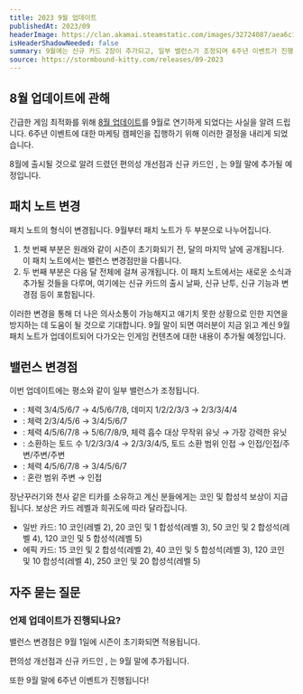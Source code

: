 ```yaml
---
title: 2023 9월 업데이트
publishedAt: 2023/09
headerImage: https://clan.akamai.steamstatic.com/images/32724087/aea6c1586389c41db27aa19abd671ef6f62c1874.png
isHeaderShadowNeeded: false
summary: 9월에는 신규 카드 2장이 추가되고, 일부 밸런스가 조정되며 6주년 이벤트가 진행됩니다!
source: https://stormbound-kitty.com/releases/09-2023
---
```


<script>
    import Old from "$components/Old.svelte";
    import ImageBlock from "$components/ImageBlock.svelte";
    import FlexibleList from "$components/FlexibleList.svelte";
    import Icon from "$components/Icon.svelte";
    import Card from "$components/Card.svelte";
    import CardLink from "$components/CardLink.svelte";
    import Comment from "$components/Comment.svelte";
    import DiscountedBrawl from "$components/DiscountedBrawl.md";
</script>

## 8월 업데이트에 관해
긴급한 게임 최적화를 위해 [8월 업데이트](https://sbkr.pages.dev/releases/2023-08)를 9월로 연기하게 되었다는 사실을 알려 드립니다. 6주년 이벤트에 대한 마케팅 캠페인을 집행하기 위해 이러한 결정을 내리게 되었습니다.

8월에 출시될 것으로 알려 드렸던 편의성 개선점과 신규 카드인 <CardLink target="은퇴한 지휘관" />, <CardLink target="선택받은 구원자" />는 9월 말에 추가될 예정입니다.

## 패치 노트 변경
패치 노트의 형식이 변경됩니다. 9월부터 패치 노트가 두 부분으로 나누어집니다.

  1. 첫 번째 부분은 원래와 같이 시즌이 초기화되기 전, 달의 마지막 날에 공개됩니다. 이 패치 노트에서는 밸런스 변경점만을 다룹니다.
  2. 두 번째 부분은 다음 달 전체에 걸쳐 공개됩니다. 이 패치 노트에서는 새로운 소식과 추가될 것들을 다루며, 여기에는 신규 카드의 출시 날짜, 신규 난투, 신규 기능과 변경점 등이 포함됩니다.

이러한 변경을 통해 더 나은 의사소통이 가능해지고 얘기치 못한 상황으로 인한 지연을 방지하는 데 도움이 될 것으로 기대합니다. 9월 말이 되면 여러분이 지금 읽고 계신 9월 패치 노트가 업데이트되어 다가오는 인게임 컨텐츠에 대한 내용이 추가될 예정입니다.

## 밸런스 변경점
이번 업데이트에는 평소와 같이 일부 밸런스가 조정됩니다.

  - <CardLink target="흡수하는 말썽쟁이" />: 체력 <Old>3/4/5/6/7</Old> → 4/5/6/7/8, 데미지 <Old>1/2/2/3/3</Old> → 2/3/3/4/4
  - <CardLink target="근원의 설계도" />: 체력 <Old>2/3/4/5/6</Old> → 3/4/5/6/7
  - <CardLink target="앰버하이드" />: 체력 <Old>4/5/6/7/8</Old> → 5/6/7/8/9, 체력 흡수 대상 <Old>무작위 유닛</Old> → 가장 강력한 유닛
  - <CardLink target="부화의 현자" />: 소환하는 토드 수 <Old>1/2/3/3/4</Old> → 2/3/3/4/5, 토드 소환 범위 <Old>인접</Old> → 인접/인접/주변/주변/주변
  - <CardLink target="장난꾸러기" />: 체력 <Old>4/5/6/7/8</Old> → 3/4/5/6/7
  - <CardLink target="천사 같은 티카" />: 혼란 범위 <Old>주변</Old> → 인접

<Comment>

장난꾸러기와 천사 같은 티카를 소유하고 계신 분들에게는 코인 및 합성석 보상이 지급됩니다. 보상은 카드 레벨과 희귀도에 따라 달라집니다.

  - <Icon type="common" /> 일반 카드: <Icon type="coin" /> 10 코인(레벨 2), <Icon type="coin" /> 20 코인 및 <Icon type="stone" /> 1 합성석(레벨 3), <Icon type="coin" /> 50 코인 및 <Icon type="stone" /> 2 합성석(레벨 4), <Icon type="coin" /> 120 코인 및 <Icon type="stone" /> 5 합성석(레벨 5)
  - <Icon type="epic" /> 에픽 카드: <Icon type="coin" /> 15 코인 및 <Icon type="stone" /> 2 합성석(레벨 2), <Icon type="coin" /> 40 코인 및 <Icon type="stone" /> 5 합성석(레벨 3), <Icon type="coin" /> 120 코인 및 <Icon type="stone" /> 10 합성석(레벨 4), <Icon type="coin" /> 250 코인 및 <Icon type="stone" /> 20 합성석(레벨 5)

</Comment>

## 자주 묻는 질문
### 언제 업데이트가 진행되나요?
밸런스 변경점은 9월 1일에 시즌이 초기화되면 적용됩니다.

편의성 개선점과 신규 카드인 <CardLink target="은퇴한 지휘관" />, <CardLink target="선택받은 구원자" />는 9월 말에 추가됩니다.

또한 9월 말에 6주년 이벤트가 진행됩니다!